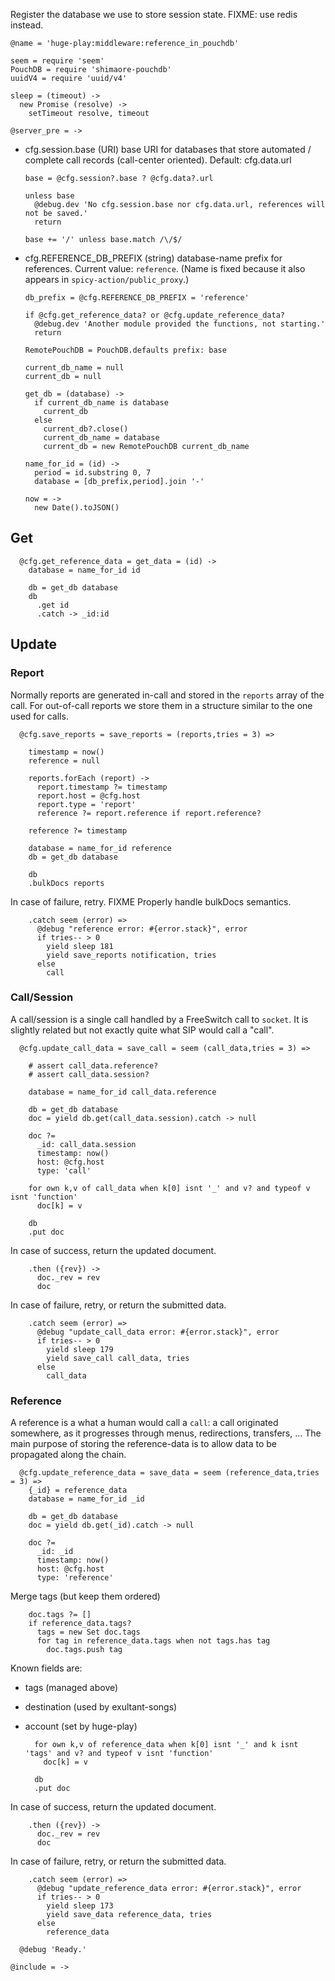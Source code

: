 Register the database we use to store session state.
FIXME: use redis instead.

    @name = 'huge-play:middleware:reference_in_pouchdb'

    seem = require 'seem'
    PouchDB = require 'shimaore-pouchdb'
    uuidV4 = require 'uuid/v4'

    sleep = (timeout) ->
      new Promise (resolve) ->
        setTimeout resolve, timeout

    @server_pre = ->

* cfg.session.base (URI) base URI for databases that store automated / complete call records (call-center oriented). Default: cfg.data.url

      base = @cfg.session?.base ? @cfg.data?.url

      unless base
        @debug.dev 'No cfg.session.base nor cfg.data.url, references will not be saved.'
        return

      base += '/' unless base.match /\/$/

* cfg.REFERENCE_DB_PREFIX (string) database-name prefix for references. Current value: `reference`.
(Name is fixed because it also appears in `spicy-action/public_proxy`.)

      db_prefix = @cfg.REFERENCE_DB_PREFIX = 'reference'

      if @cfg.get_reference_data? or @cfg.update_reference_data?
        @debug.dev 'Another module provided the functions, not starting.'
        return

      RemotePouchDB = PouchDB.defaults prefix: base

      current_db_name = null
      current_db = null

      get_db = (database) ->
        if current_db_name is database
          current_db
        else
          current_db?.close()
          current_db_name = database
          current_db = new RemotePouchDB current_db_name

      name_for_id = (id) ->
        period = id.substring 0, 7
        database = [db_prefix,period].join '-'

      now = ->
        new Date().toJSON()

Get
---

      @cfg.get_reference_data = get_data = (id) ->
        database = name_for_id id

        db = get_db database
        db
          .get id
          .catch -> _id:id

Update
------

### Report

Normally reports are generated in-call and stored in the `reports` array of the call.
For out-of-call reports we store them in a structure similar to the one used for calls.

      @cfg.save_reports = save_reports = (reports,tries = 3) =>

        timestamp = now()
        reference = null

        reports.forEach (report) ->
          report.timestamp ?= timestamp
          report.host = @cfg.host
          report.type = 'report'
          reference ?= report.reference if report.reference?

        reference ?= timestamp

        database = name_for_id reference
        db = get_db database

        db
        .bulkDocs reports

In case of failure, retry.
FIXME Properly handle bulkDocs semantics.

        .catch seem (error) =>
          @debug "reference error: #{error.stack}", error
          if tries-- > 0
            yield sleep 181
            yield save_reports notification, tries
          else
            call

### Call/Session

A call/session is a single call handled by a FreeSwitch call to `socket`. It is slightly related but not exactly quite what SIP would call a "call".

      @cfg.update_call_data = save_call = seem (call_data,tries = 3) =>

        # assert call_data.reference?
        # assert call_data.session?

        database = name_for_id call_data.reference

        db = get_db database
        doc = yield db.get(call_data.session).catch -> null

        doc ?=
          _id: call_data.session
          timestamp: now()
          host: @cfg.host
          type: 'call'

        for own k,v of call_data when k[0] isnt '_' and v? and typeof v isnt 'function'
          doc[k] = v

        db
        .put doc

In case of success, return the updated document.

        .then ({rev}) ->
          doc._rev = rev
          doc

In case of failure, retry, or return the submitted data.

        .catch seem (error) =>
          @debug "update_call_data error: #{error.stack}", error
          if tries-- > 0
            yield sleep 179
            yield save_call call_data, tries
          else
            call_data

### Reference

A reference is a what a human would call a `call`: a call originated somewhere, as it progresses through menus, redirections, transfers, …
The main purpose of storing the reference-data is to allow data to be propagated along the chain.

      @cfg.update_reference_data = save_data = seem (reference_data,tries = 3) =>
        {_id} = reference_data
        database = name_for_id _id

        db = get_db database
        doc = yield db.get(_id).catch -> null

        doc ?=
          _id: _id
          timestamp: now()
          host: @cfg.host
          type: 'reference'

Merge tags (but keep them ordered)

        doc.tags ?= []
        if reference_data.tags?
          tags = new Set doc.tags
          for tag in reference_data.tags when not tags.has tag
            doc.tags.push tag

Known fields are:
- tags (managed above)
- destination (used by exultant-songs)
- account (set by huge-play)

        for own k,v of reference_data when k[0] isnt '_' and k isnt 'tags' and v? and typeof v isnt 'function'
          doc[k] = v

        db
        .put doc

In case of success, return the updated document.

        .then ({rev}) ->
          doc._rev = rev
          doc

In case of failure, retry, or return the submitted data.

        .catch seem (error) =>
          @debug "update_reference_data error: #{error.stack}", error
          if tries-- > 0
            yield sleep 173
            yield save_data reference_data, tries
          else
            reference_data

      @debug 'Ready.'

    @include = ->
